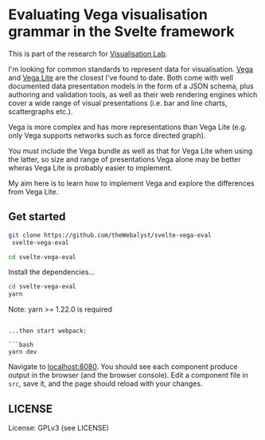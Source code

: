 # Evaluating Vega visualisation grammar in the Svelte framework

This is part of the research for [Visualisation Lab](https://github.com/theWebalyst/visualisation-lab).

I'm looking for common standards to represent data for visualisation. [Vega](https://vega.github.io/vega/) and [Vega Lite](https://vega.github.io/vega-lite/) are
the closest I've found to date. Both come with well documented data presentation models in the form of 
a JSON schema, plus authoring and validation tools, as well as their web
rendering engines which cover a wide range of visual presentations (i.e. bar and line charts, scattergraphs etc.).

Vega is more complex and has more representations than Vega Lite (e.g. only Vega supports
networks such as force directed graph). 

You must include the Vega bundle as well as that for Vega Lite when using the latter,
so size and range of presentations Vega alone may be better wheras Vega Lite is probably
easier to implement.

My aim here is to learn how to implement Vega and explore the differences from Vega Lite.

## Get started

```bash
git clone https://github.com/theWebalyst/svelte-vega-eval
 svelte-vega-eval

cd svelte-vega-eval
```

Install the dependencies...

```bash
cd svelte-vega-eval
yarn
```
Note: yarn >= 1.22.0 is required
```

...then start webpack:

```bash
yarn dev
```

Navigate to [localhost:8080](http://localhost:8080). You should see each component produce output in the browser (and the browser console). Edit a component file in `src`, save it, and the page should reload with your changes.

## LICENSE

License: GPLv3 (see LICENSE)
